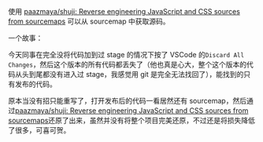 使用 [paazmaya/shuji: Reverse engineering JavaScript and CSS sources from sourcemaps](https://github.com/paazmaya/shuji) 可以从 sourcemap 中获取源码。

一个故事：

今天同事在完全没将代码加到过 stage 的情况下按了 VSCode 的`Discard All Changes`，然后这个版本的所有代码都丢失了（他也真是心大，整个这个版本的代码从头到尾都没有进入过 stage，我感觉用 git 是完全无法找回了），能找到的只有发布的代码。

原本当没有招只能重写了，打开发布后的代码一看居然还有 sourcemap，然后通过[paazmaya/shuji: Reverse engineering JavaScript and CSS sources from sourcemaps](https://github.com/paazmaya/shuji)还原了出来，虽然并没有将整个项目完美还原，不过还是将损失降低了很多，可喜可贺。
